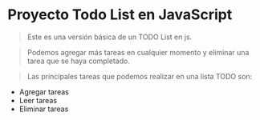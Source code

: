 # Proyecto Todo List en JavaScript

> Este es una versión básica de un TODO List en js. 

> Podemos agregar más tareas en cualquier momento y eliminar una tarea que se haya completado. 

> Las principales tareas que podemos realizar en una lista TODO son:
 - Agregar tareas
 - Leer tareas
 - Eliminar tareas
